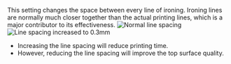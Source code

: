 This setting changes the space between every line of ironing. Ironing lines are normally much closer together than the actual printing lines, which is a major contributor to its effectiveness.
![Normal line spacing](ironing_enabled_enabled.png)
![Line spacing increased to 0.3mm](ironing_line_spacing.png)
* Increasing the line spacing will reduce printing time.
* However, reducing the line spacing will improve the top surface quality.